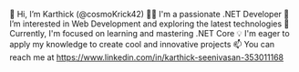 👋 Hi, I’m Karthick (@cosmoKrick42)
👨‍💻 I'm a passionate .NET Developer
👀 I’m interested in Web Development and exploring the latest technologies
🌱 Currently, I'm focused on learning and mastering .NET Core
💡 I'm eager to apply my knowledge to create cool and innovative projects
📫 You can reach me at https://www.linkedin.com/in/karthick-seenivasan-353011168
<!---
cosmoKrick42/cosmoKrick42 is a ✨ special ✨ repository because its `README.md` (this file) appears on your GitHub profile.
You can click the Preview link to take a look at your changes.
--->
